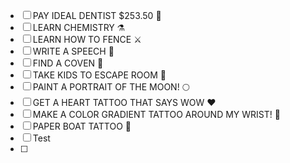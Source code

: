 - [ ] PAY IDEAL DENTIST $253.50 🦷
- [ ] LEARN CHEMISTRY ⚗️
- [ ] LEARN HOW TO FENCE ⚔️
- [ ] WRITE A SPEECH 🎤
- [ ] FIND A COVEN 🔮
- [ ] TAKE KIDS TO ESCAPE ROOM 🧩 
- [ ] PAINT A PORTRAIT OF THE MOON! 🌕
- [ ] GET A HEART TATTOO THAT SAYS WOW ❤️
- [ ] MAKE A COLOR GRADIENT TATTOO AROUND MY WRIST! 🌈 
- [ ] PAPER BOAT TATTOO 🚢
- [ ] Test
- [ ] 